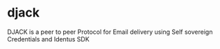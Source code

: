 # djack
DJACK is a peer to peer Protocol for Email delivery using Self sovereign Credentials and Identus SDK
